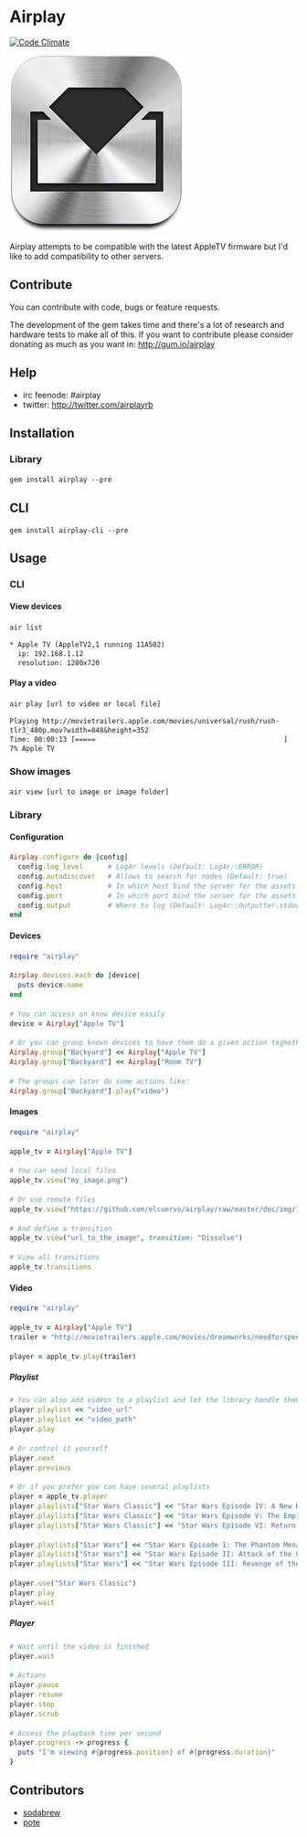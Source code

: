 # Airplay

[![Code Climate](https://codeclimate.com/github/elcuervo/airplay.png)](https://codeclimate.com/github/elcuervo/airplay)

![Airplay](doc/img/logo.png)

Airplay attempts to be compatible with the latest AppleTV firmware but I'd like
to add compatibility to other servers.

## Contribute

You can contribute with code, bugs or feature requests.

The development of the gem takes time and there's a lot of research and hardware
tests to make all of this. If you want to contribute please consider donating as
much as you want in: http://gum.io/airplay

## Help

* irc feenode: #airplay
* twitter: http://twitter.com/airplayrb
## Installation

### Library

`gem install airplay --pre`

## CLI

`gem install airplay-cli --pre`
## Usage

### CLI

#### View devices

`air list`
```text
* Apple TV (AppleTV2,1 running 11A502)
  ip: 192.168.1.12
  resolution: 1280x720
```

#### Play a video

`air play [url to video or local file]`
```text
Playing http://movietrailers.apple.com/movies/universal/rush/rush-tlr3_480p.mov?width=848&height=352
Time: 00:00:13 [=====                                              ] 7% Apple TV
```

### Show images

`air view [url to image or image folder]`

### Library

#### Configuration

```ruby
Airplay.configure do |config|
  config.log_level      # Log4r levels (Default: Log4r::ERROR)
  config.autodiscover   # Allows to search for nodes (Default: true)
  config.host           # In which host bind the server for the assets (Default: 0.0.0.0)
  config.port           # In which port bind the server for the assets (Default: 1337)
  config.output         # Where to log (Default: Log4r::Outputter.stdout)
end
```

#### Devices

```ruby
require "airplay"

Airplay.devices.each do |device|
  puts device.name
end

# You can access an know device easily
device = Airplay["Apple TV"]

# Or you can group known devices to have them do a given action toghether
Airplay.group["Backyard"] << Airplay["Apple TV"]
Airplay.group["Backyard"] << Airplay["Room TV"]

# The groups can later do some actions like:
Airplay.group["Backyard"].play("video")
```

#### Images

```ruby
require "airplay"

apple_tv = Airplay["Apple TV"]

# You can send local files
apple_tv.view("my_image.png")

# Or use remote files
apple_tv.view("https://github.com/elcuervo/airplay/raw/master/doc/img/logo.png")

# And define a transition
apple_tv.view("url_to_the_image", transition: "Dissolve")

# View all transitions
apple_tv.transitions
```

#### Video

```ruby
require "airplay"

apple_tv = Airplay["Apple TV"]
trailer = "http://movietrailers.apple.com/movies/dreamworks/needforspeed/needforspeed-tlr1xxzzs2_480p.mov"

player = apple_tv.play(trailer)
```

##### Playlist

```ruby
# You can also add videos to a playlist and let the library handle them
player.playlist << "video_url"
player.playlist << "video_path"
player.play

# Or control it yourself
player.next
player.previous

# Or if you prefer you can have several playlists
player = apple_tv.player
player.playlists["Star Wars Classic"] << "Star Wars Episode IV: A New Hope"
player.playlists["Star Wars Classic"] << "Star Wars Episode V: The Empire Strikes Back"
player.playlists["Star Wars Classic"] << "Star Wars Episode VI: Return of the Jedi"

player.playlists["Star Wars"] << "Star Wars Episode I: The Phantom Menace"
player.playlists["Star Wars"] << "Star Wars Episode II: Attack of the Clones"
player.playlists["Star Wars"] << "Star Wars Episode III: Revenge of the Sith"

player.use("Star Wars Classic")
player.play
player.wait
```

##### Player

```ruby
# Wait until the video is finished
player.wait

# Actions
player.pause
player.resume
player.stop
player.scrub

# Access the playback time per second
player.progress -> progress {
  puts "I'm viewing #{progress.position} of #{progress.duration}"
}
```
## Contributors

* [sodabrew](http://github.com/sodabrew)
* [pote](http://github.com/pote)
